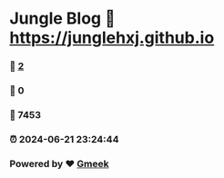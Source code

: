 # Jungle Blog :link: https://junglehxj.github.io 
### :page_facing_up: [2](https://junglehxj.github.io/tag.html) 
### :speech_balloon: 0 
### :hibiscus: 7453 
### :alarm_clock: 2024-06-21 23:24:44 
### Powered by :heart: [Gmeek](https://github.com/Meekdai/Gmeek)
